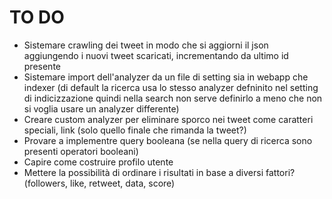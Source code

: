 # TO DO
* Sistemare crawling dei tweet in modo che si aggiorni il json aggiungendo i nuovi tweet scaricati, incrementando da ultimo id presente
* Sistemare import dell'analyzer da un file di setting sia in webapp che indexer (di default la ricerca usa lo stesso analyzer defninito nel setting di indicizzazione quindi nella search non serve definirlo a meno che non si voglia usare un analyzer differente)
* Creare custom analyzer per eliminare sporco nei tweet come caratteri speciali, link (solo quello finale che rimanda la tweet?)
* Provare a implementre query booleana (se nella query di ricerca sono presenti operatori booleani)
* Capire come costruire profilo utente
* Mettere la possibilità di ordinare i risultati in base a diversi fattori? (followers, like, retweet, data, score)